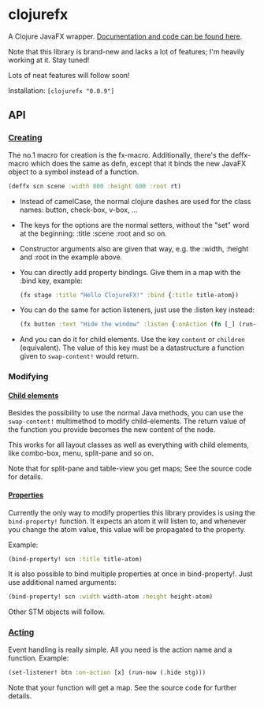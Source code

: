 clojurefx
=========

A Clojure JavaFX wrapper. [Documentation and code can be found here](http://zilti.github.io/clojurefx).

Note that this library is brand-new and lacks a lot of features; I'm heavily working at it. Stay tuned!

Lots of neat features will follow soon!

Installation: `[clojurefx "0.0.9"]`

API
---

### [Creating](http://zilti.github.io/clojurefx/#contentcreation)
The no.1 macro for creation is the fx-macro. Additionally, there's the deffx-macro which does the same
as defn, except that it binds the new JavaFX object to a symbol instead of a function.

```clojure
(deffx scn scene :width 800 :height 600 :root rt)
```

* Instead of camelCase, the normal clojure dashes are used for the class names: button, check-box, v-box, ...
* The keys for the options are the normal setters, without the "set" word at the beginning: :title :scene :root and so on.
* Constructor arguments also are given that way, e.g. the :width, :height and :root in the example above.
* You can directly add property bindings. Give them in a map with the :bind key, example:
  ```clojure
  (fx stage :title "Hello ClojureFX!" :bind {:title title-atom})
  ```

* You can do the same for action listeners, just use the :listen key instead:
  ```clojure
  (fx button :text "Hide the window" :listen {:onAction (fn [_] (run-now (.hide stg)))})
  ```

* And you can do it for child elements. Use the key `content` or `children` (equivalent). The value of this key must be a datastructure a function given to `swap-content!` would return.

### Modifying
#### [Child elements](http://zilti.github.io/clojurefx/#contentmodification)
Besides the possibility to use the normal Java methods, you can use the `swap-content!` multimethod to modify child-elements.
The return value of the function you provide becomes the new content of the node.

This works for all layout classes as well as everything with child elements, like combo-box, menu, split-pane and so on.

Note that for split-pane and table-view you get maps; See the source code for details.
#### [Properties](http://zilti.github.io/clojurefx/#databinding)
Currently the only way to modify properties this library provides is using the `bind-property!` function.
It expects an atom it will listen to, and whenever you change the atom value, this value will be propagated to the property.

Example:

```clojure
(bind-property! scn :title title-atom)
```

It is also possible to bind multiple properties at once in bind-property!. Just use additional named arguments:

```clojure
(bind-property! scn :width width-atom :height height-atom)
```

Other STM objects will follow.

### [Acting](http://zilti.github.io/clojurefx/#events)
Event handling is really simple. All you need is the action name and a function. Example:

```clojure
(set-listener! btn :on-action [x] (run-now (.hide stg)))
```

Note that your function will get a map. See the source code for further details.
